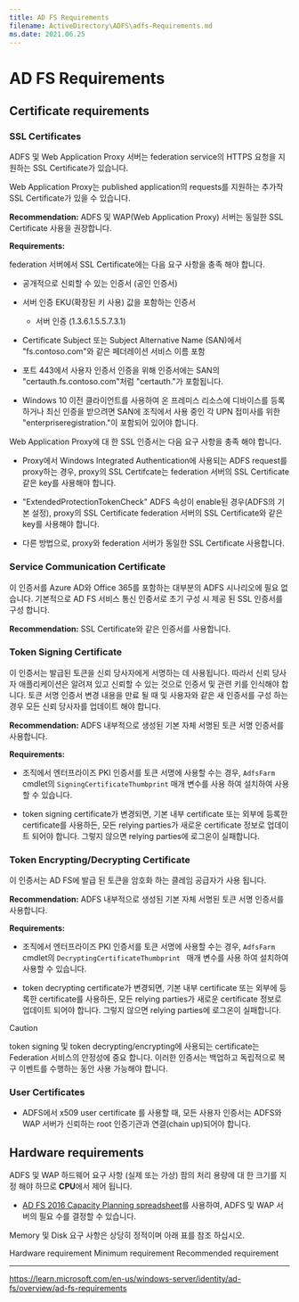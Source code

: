 ```yaml
---
title: AD FS Requirements
filename: ActiveDirectory\ADFS\adfs-Requirements.md
ms.date: 2021.06.25
---
```


# AD FS Requirements

## Certificate requirements

### SSL Certificates

ADFS 및 Web Application Proxy 서버는 federation service의 HTTPS 요청을 지원하는 SSL Certificate가 있습니다.

Web Application Proxy는 published application의 requests를 지원하는 추가작 SSL Certificate가 있을 수 있습니다.

**Recommendation:** ADFS 및 WAP(Web Application Proxy) 서버는 동일한 SSL Certificate 사용을 권장합니다.

**Requirements:**

federation 서버에서 SSL Certificate에는 다음 요구 사항을 충족 해야 합니다.

- 공개적으로 신뢰할 수 있는 인증서 (공인 인증서)

- 서버 인증 EKU(확장된 키 사용) 값을 포함하는 인증서
    - 서버 인증 (1.3.6.1.5.5.7.3.1)

- Certificate Subject 또는 Subject Alternative Name (SAN)에서 "fs.contoso.com"와 같은 페더레이션 서비스 이름 포함

- 포트 443에서 사용자 인증서 인증을 위해 인증서에는 SAN의 "certauth.fs.contoso.com"처럼 "certauth.<federation service name>"가 포함됩니다.

- Windows 10 이전 클라이언트를 사용하여 온 프레미스 리소스에 디바이스를 등록하거나 최신 인증을 받으려면 SAN에 조직에서 사용 중인 각 UPN 접미사를 위한 "enterpriseregistration.<upn suffix>"이 포함되어 있어야 합니다.

Web Application Proxy에 대 한 SSL 인증서는 다음 요구 사항을 충족 해야 합니다.

- Proxy에서 Windows Integrated Authentication에 사용되는 ADFS request를 proxy하는 경우, proxy의 SSL Certifcate는 federation 서버의 SSL Certificate 같은 key를 사용해야 합니다.

- "ExtendedProtectionTokenCheck" ADFS 속성이 enable된 경우(ADFS의 기본 설정), proxy의 SSL Certificate federation 서버의 SSL Certificate와 같은 key를 사용해야 합니다.

- 다른 방법으로,  proxy와 federation 서버가 동일한 SSL Certificate 사용합니다.

### Service Communication Certificate

이 인증서를 Azure AD와 Office 365를 포함하는 대부분의 ADFS 시나리오에 필요 없습니다.
기본적으로 AD FS 서비스 통신 인증서로 초기 구성 시 제공 된 SSL 인증서를 구성 합니다.

**Recommendation:** SSL Certificate와 같은 인증서를 사용합니다.

### Token Signing Certificate

이 인증서는 발급된 토큰을 신뢰 당사자에게 서명하는 데 사용됩니다. 따라서 신뢰 당사자 애플리케이션은 알려져 있고 신뢰할 수 있는 것으로 인증서 및 관련 키를 인식해야 합니다. 토큰 서명 인증서 변경 내용을 만료 될 때 및 사용자와 같은 새 인증서를 구성 하는 경우 모든 신뢰 당사자를 업데이트 해야 합니다.

**Recommendation:** ADFS 내부적으로 생성된 기본 자체 서명된 토큰 서명 인증서를 사용합니다.

**Requirements:**

- 조직에서 엔터프라이즈 PKI 인증서를 토큰 서명에 사용할 수는 경우, `AdfsFarm` cmdlet의 `SigningCertificateThumbprint` 매개 변수를 사용 하여 설치하여 사용할 수 있습니다.

- token signing certificate가 변경되면, 기본 내부 certificate 또는 외부에 등록한 certificate를 사용하든, 모든 relying parties가 새로운 certificate 정보로 업데이트 되어야 합니다. 그렇지 않으면 relying parties에 로그온이 실패합니다.

### Token Encrypting/Decrypting Certificate

이 인증서는 AD FS에 발급 된 토큰을 암호화 하는 클레임 공급자가 사용 됩니다.

**Recommendation:** ADFS 내부적으로 생성된 기본 자체 서명된 토큰 서명 인증서를 사용합니다.

**Requirements:**

- 조직에서 엔터프라이즈 PKI 인증서를 토큰 서명에 사용할 수는 경우, `AdfsFarm` cmdlet의 `DecryptingCertificateThumbprint ` 매개 변수를 사용 하여 설치하여 사용할 수 있습니다.

- token decrypting certificate가 변경되면, 기본 내부 certificate 또는 외부에 등록한 certificate를 사용하든, 모든 relying parties가 새로운 certificate 정보로 업데이트 되어야 합니다. 그렇지 않으면 relying parties에 로그온이 실패합니다.

> [!Caution]
> token signing 및 token decrypting/encrypting에 사용되는 certificate는 Federation  서비스의 안정성에 중요 합니다. 이러한 인증서는 백업하고 독립적으로 복구 이벤트를 수행하는 동안 사용 가능해야 합니다.

### User Certificates

- ADFS에서 x509 user certificate 를 사용할 때, 모든 사용자 인증서는 ADFS와 WAP 서버가 신뢰하는 root 인증기관과 연결(chain up)되어야 합니다.

## Hardware requirements

ADFS 및 WAP 하드웨어 요구 사항 (실제 또는 가상) 팜의 처리 용량에 대 한 크기를 지정 해야 하므로 **CPU**에서 제어 됩니다.

- [AD FS 2016 Capacity Planning spreadsheet](https://adfsdocs.blob.core.windows.net/adfs/ADFSCapacity2016.xlsx)를 사용하여, ADFS 및 WAP 서버의 필요 수를 결정할 수 있습니다.

Memory 및 Disk 요구 사항은 상당히 정적이며 아래 표를 참조 하십시오.

Hardware requirement	Minimum requirement	Recommended requirement

---
https://learn.microsoft.com/en-us/windows-server/identity/ad-fs/overview/ad-fs-requirements